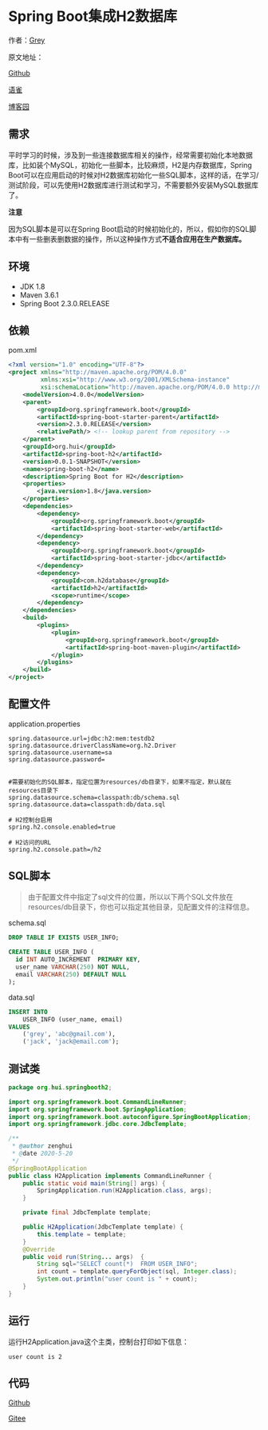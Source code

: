 # Spring Boot集成H2数据库 

作者：[Grey](https://www.cnblogs.com/greyzeng/)

原文地址：

[Github]()

[语雀](https://www.yuque.com/greyzeng/uzfhep/ny150b)

[博客园](https://www.cnblogs.com/greyzeng/p/12923389.html)


## 需求

平时学习的时候，涉及到一些连接数据库相关的操作，经常需要初始化本地数据库，比如装个MySQL，初始化一些脚本，比较麻烦，H2是内存数据库，Spring Boot可以在应用启动的时候对H2数据库初始化一些SQL脚本，这样的话，在学习/测试阶段，可以先使用H2数据库进行测试和学习，不需要额外安装MySQL数据库了。



**注意**

因为SQL脚本是可以在Spring Boot启动的时候初始化的，所以，假如你的SQL脚本中有一些删表删数据的操作，所以这种操作方式**不适合应用在生产数据库。**


## 环境

- JDK 1.8
- Maven 3.6.1
- Spring Boot 2.3.0.RELEASE

## 依赖

pom.xml

```xml
<?xml version="1.0" encoding="UTF-8"?>
<project xmlns="http://maven.apache.org/POM/4.0.0"
         xmlns:xsi="http://www.w3.org/2001/XMLSchema-instance"
         xsi:schemaLocation="http://maven.apache.org/POM/4.0.0 http://maven.apache.org/xsd/maven-4.0.0.xsd">
    <modelVersion>4.0.0</modelVersion>
    <parent>
        <groupId>org.springframework.boot</groupId>
        <artifactId>spring-boot-starter-parent</artifactId>
        <version>2.3.0.RELEASE</version>
        <relativePath/> <!-- lookup parent from repository -->
    </parent>
    <groupId>org.hui</groupId>
    <artifactId>spring-boot-h2</artifactId>
    <version>0.0.1-SNAPSHOT</version>
    <name>spring-boot-h2</name>
    <description>Spring Boot for H2</description>
    <properties>
        <java.version>1.8</java.version>
    </properties>
    <dependencies>
        <dependency>
            <groupId>org.springframework.boot</groupId>
            <artifactId>spring-boot-starter-web</artifactId>
        </dependency>
        <dependency>
            <groupId>org.springframework.boot</groupId>
            <artifactId>spring-boot-starter-jdbc</artifactId>
        </dependency>
        <dependency>
            <groupId>com.h2database</groupId>
            <artifactId>h2</artifactId>
            <scope>runtime</scope>
        </dependency>
    </dependencies>
    <build>
        <plugins>
            <plugin>
                <groupId>org.springframework.boot</groupId>
                <artifactId>spring-boot-maven-plugin</artifactId>
            </plugin>
        </plugins>
    </build>
</project>
```


## 配置文件

application.properties

```properties
spring.datasource.url=jdbc:h2:mem:testdb2
spring.datasource.driverClassName=org.h2.Driver
spring.datasource.username=sa
spring.datasource.password=


#需要初始化的SQL脚本，指定位置为resources/db目录下，如果不指定，默认就在resources目录下
spring.datasource.schema=classpath:db/schema.sql
spring.datasource.data=classpath:db/data.sql

# H2控制台启用
spring.h2.console.enabled=true

# H2访问的URL
spring.h2.console.path=/h2
```

## SQL脚本

> 由于配置文件中指定了sql文件的位置，所以以下两个SQL文件放在resources/db目录下，你也可以指定其他目录，见配置文件的注释信息。

schema.sql

```sql
DROP TABLE IF EXISTS USER_INFO;
 
CREATE TABLE USER_INFO (
  id INT AUTO_INCREMENT  PRIMARY KEY,
  user_name VARCHAR(250) NOT NULL,
  email VARCHAR(250) DEFAULT NULL
);
```

data.sql

```sql
INSERT INTO 
	USER_INFO (user_name, email)
VALUES
  	('grey', 'abc@gmail.com'),
  	('jack', 'jack@email.com');
```

## 测试类

```java
package org.hui.springbooth2;

import org.springframework.boot.CommandLineRunner;
import org.springframework.boot.SpringApplication;
import org.springframework.boot.autoconfigure.SpringBootApplication;
import org.springframework.jdbc.core.JdbcTemplate;

/**
 * @author zenghui
 * @date 2020-5-20
 */
@SpringBootApplication
public class H2Application implements CommandLineRunner {
    public static void main(String[] args) {
        SpringApplication.run(H2Application.class, args);
    }

    private final JdbcTemplate template;

    public H2Application(JdbcTemplate template) {
        this.template = template;
    }
    @Override
    public void run(String... args)  {
        String sql="SELECT count(*)  FROM USER_INFO";
        int count = template.queryForObject(sql, Integer.class);
        System.out.println("user count is " + count);
    }
}

```

## 运行

运行H2Application.java这个主类，控制台打印如下信息：

```
user count is 2
```

## 代码

[Github](https://github.com/GreyZeng/spring-boot-h2.git)

[Gitee](https://gitee.com/greyzeng/spring-boot-h2.git)
